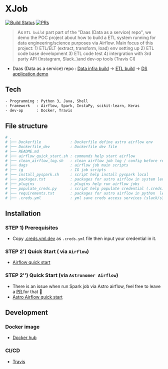 # XJob

[![Build Status](https://travis-ci.org/yennanliu/Xjob.svg?branch=master)](https://travis-ci.org/yennanliu/Xjob)
[![PRs](https://img.shields.io/badge/PRs-welcome-6574cd.svg)](https://github.com/yennanliu/Xjob/pulls)

> As `ETL build` part part of the "Daas (Data as a service) repo", we demo the POC project about how to build a ETL system running for data engineering/science purposes via Airflow. Main focus of this project:  1) ETL/ELT (extract, transform, load) env setting up 2) ETL code base development 3) ETL code test 4) intergration with 3rd party API (Instagram, Slack..)and dev-op tools (Travis CI) 

* Daas (Data as a service) repo :  [Data infra build](https://github.com/yennanliu/data_infra_repo) -> [ETL build](https://github.com/yennanliu/XJob) -> [DS application demo](https://github.com/yennanliu/analysis)


## Tech 
```bash 
- Programming : Python 3, Java, Shell 
- Framework   : Airflow, Spark, InstaPy, scikit-learn, Keras 
- dev-op      : Docker, Travis  
```

## File structure
```bash
# .
# ├── Dockerfile             : Dockerfile define astro airflow env 
# ├── Dockerfile_dev         : Dockerfile dev file 
# ├── README.md
# ├── airflow_quick_start.sh : commands help start airflow 
# ├── clean_airflow_log.sh   : clean airflow job log / config before reboost airflow
# ├── dags                   : airflow job main scripts 
# ├── ig                     : IG job scripts 
# ├── install_pyspark.sh     : script help install pyspark local 
# ├── packages.txt           : packages for astro airflow in system level 
# ├── plugins                : plugins help run airflow jobs 
# ├── populate_creds.py      : script help populate credential (.creds.yml) to airflow 
# ├── requirements.txt       : packages for astro airflow in python  level 
# ├── .creds.yml             : yml save creds access services (slack/s3/...) 

```

## Installation 

### STEP 1) Prerequisites
- Copy [.creds.yml.dev](https://github.com/yennanliu/Xjob/blob/master/.creds.yml.dev) as `.creds.yml` file then input your credential in it.

### STEP 2') Quick Start ( via `Airflow`)
- [Airflow quick start](https://github.com/yennanliu/Xjob/blob/master/doc/airflow_quick_start.md)

### STEP 2'') Quick Start (via `Astronomer Airflow`)
- There is an issue when run Spark job via Astro airflow, feel free to leave a [ PR ](https://github.com/yennanliu/Xjob/pulls)for that 🙏
- [Astro Airflow quick start ](https://github.com/yennanliu/Xjob/blob/master/doc/astro_airflow_quick_start.md)

## Development 

### Docker image 
- [Docker hub](https://cloud.docker.com/u/yennanliu/repository/docker/yennanliu/xjob_env_instance)

### CI/CD 
- [Travis](https://travis-ci.org/yennanliu/Xjob/builds)
